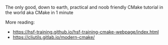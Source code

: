 The only good, down to earth, practical and noob friendly CMake tutorial in the world aka CMake in 1 minute







More reading:
- https://hsf-training.github.io/hsf-training-cmake-webpage/index.html
- https://cliutils.gitlab.io/modern-cmake/
